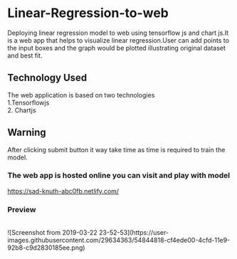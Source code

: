 # Linear-Regression-to-web
Deploying linear regression model to web using tensorflow js and chart js.It is a web app that helps to visualize linear regression.User can add points to the input boxes and the graph would be plotted illustrating original dataset and best fit.<br>
## Technology Used 
The web application is based on two technologies<br>
1.Tensorflowjs<br>
2. Chartjs<br>
## Warning 
After clicking submit button it way take time as time is required to train the model.
### The web app is hosted online you can visit and play with model
https://sad-knuth-abc0fb.netlify.com/

### Preview
<br>
![Screenshot from 2019-03-22 23-52-53](https://user-images.githubusercontent.com/29634363/54844818-cf4ede00-4cfd-11e9-92b8-c9d2830185ee.png)

